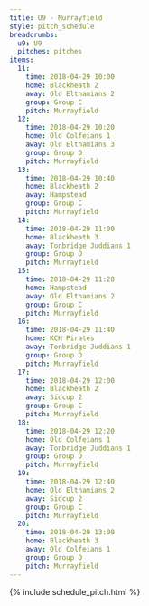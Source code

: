 ```yaml
---
title: U9 - Murrayfield
style: pitch_schedule
breadcrumbs:
  u9: U9
  pitches: pitches
items:
  11:
    time: 2018-04-29 10:00
    home: Blackheath 2
    away: Old Elthamians 2
    group: Group C
    pitch: Murrayfield
  12:
    time: 2018-04-29 10:20
    home: Old Colfeians 1
    away: Old Elthamians 3
    group: Group D
    pitch: Murrayfield
  13:
    time: 2018-04-29 10:40
    home: Blackheath 2
    away: Hampstead
    group: Group C
    pitch: Murrayfield
  14:
    time: 2018-04-29 11:00
    home: Blackheath 3
    away: Tonbridge Juddians 1
    group: Group D
    pitch: Murrayfield
  15:
    time: 2018-04-29 11:20
    home: Hampstead
    away: Old Elthamians 2
    group: Group C
    pitch: Murrayfield
  16:
    time: 2018-04-29 11:40
    home: KCH Pirates
    away: Tonbridge Juddians 1
    group: Group D
    pitch: Murrayfield
  17:
    time: 2018-04-29 12:00
    home: Blackheath 2
    away: Sidcup 2
    group: Group C
    pitch: Murrayfield
  18:
    time: 2018-04-29 12:20
    home: Old Colfeians 1
    away: Tonbridge Juddians 1
    group: Group D
    pitch: Murrayfield
  19:
    time: 2018-04-29 12:40
    home: Old Elthamians 2
    away: Sidcup 2
    group: Group C
    pitch: Murrayfield
  20:
    time: 2018-04-29 13:00
    home: Blackheath 3
    away: Old Colfeians 1
    group: Group D
    pitch: Murrayfield
---
```


{% include schedule_pitch.html %}
